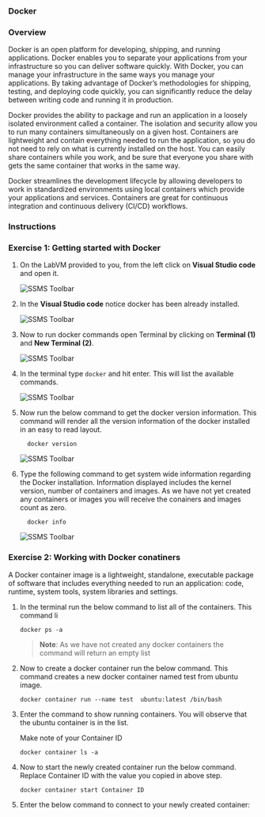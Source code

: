
###  Docker 

### Overview

Docker is an open platform for developing, shipping, and running applications. Docker enables you to separate your applications from your infrastructure so you can deliver software quickly. With Docker, you can manage your infrastructure in the same ways you manage your applications. By taking advantage of Docker’s methodologies for shipping, testing, and deploying code quickly, you can significantly reduce the delay between writing code and running it in production.

Docker provides the ability to package and run an application in a loosely isolated environment called a container. The isolation and security allow you to run many containers simultaneously on a given host. Containers are lightweight and contain everything needed to run the application, so you do not need to rely on what is currently installed on the host. You can easily share containers while you work, and be sure that everyone you share with gets the same container that works in the same way.

Docker streamlines the development lifecycle by allowing developers to work in standardized environments using local containers which provide your applications and services. Containers are great for continuous integration and continuous delivery (CI/CD) workflows.

### Instructions

### Exercise 1: Getting started with Docker

1. On the LabVM provided to you, from the left click on **Visual Studio code**  and open it.

   ![](./images/dock1.png "SSMS Toolbar")


2. In the **Visual Studio code** notice docker has been already installed.

   ![](./images/dock2.png "SSMS Toolbar")

3. Now to run docker commands open Terminal by clicking on **Terminal (1)** and **New Terminal (2)**.

   ![](./images/dock3.png "SSMS Toolbar")

4. In the terminal type  ```docker``` and hit enter. This will list the available commands.

   ![](./images/dock4.png "SSMS Toolbar")

5. Now run the below command to get the docker version information.  This command will render all the version information of the docker installed in an easy to read layout.

   ```
     docker version
   ```
   ![](./images/dock5.png "SSMS Toolbar")

6. Type the following command to get system wide information regarding the Docker installation. Information displayed includes the kernel version, number of containers and images. As we have not yet created any containers or images you will receive the conainers and images count as zero.

   ```
     docker info
   ```
   
   ![](./images/dock6.png "SSMS Toolbar")


### Exercise 2:  Working with Docker conatiners

A Docker container image is a lightweight, standalone, executable package of software that includes everything needed to run an application: code, runtime, system tools, system libraries and settings.


1. In the terminal run the below command to list all of the containers. This command li

   ```
   docker ps -a
   ```
   
   > **Note**: As we have not created any docker containers the command will return an empty list
   
2. Now to create a docker container run the below command. This command creates a new docker container named test from ubuntu image.

   ```
   docker container run --name test  ubuntu:latest /bin/bash
   ```
  
3. Enter the command to show running containers. You will observe that the ubuntu container is in the list. 

   Make note of your Container ID

   ```
   docker container ls -a
   ```

4. Now to start the newly created container run the below command. Replace Container ID with the value you copied in above step.

   ```
   docker container start Container ID
   ```
   
5. Enter the below command to connect to your newly created container:

   ```
